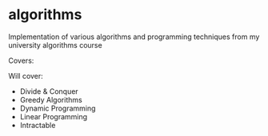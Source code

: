 # algorithms
Implementation of various algorithms and programming techniques from my university algorithms course

Covers:

Will cover:
- Divide & Conquer
- Greedy Algorithms
- Dynamic Programming
- Linear Programming
- Intractable 
